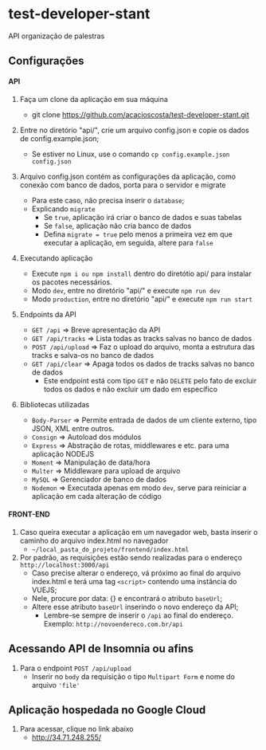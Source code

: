 # test-developer-stant

API organização de palestras

## Configurações

#### API

1. Faça um clone da aplicação em sua máquina
   - git clone https://github.com/acacioscosta/test-developer-stant.git

2. Entre no diretório "api/", crie um arquivo config.json e copie os dados de config.example.json;
   - Se estiver no Linux, use o comando `cp config.example.json config.json`
3. Arquivo config.json contém as configurações da aplicação, como conexão com banco de dados, porta para o servidor e migrate
   - Para este caso, não precisa inserir o `database`;
   - Explicando `migrate`
     - Se `true`, aplicação irá criar o banco de dados e suas tabelas
     - Se `false`, aplicação não cria banco de dados
     - Defina `migrate = true` pelo menos a primeira vez em que executar a aplicação, em seguida, altere para `false`
4. Executando aplicação
   - Execute `npm i ou npm install` dentro do diretótio api/ para instalar os pacotes necessários.
   - Modo `dev`, entre no diretório "api/" e execute `npm run dev`
   - Modo `production`, entre no diretório "api/" e execute `npm run start`
5. Endpoints da API
   - `GET /api` => Breve apresentação da API
   - `GET /api/tracks` => Lista todas as tracks salvas no banco de dados
   - `POST /api/upload` => Faz o upload do arquivo, monta a estrutura das tracks e salva-os no banco de dados
   - `GET /api/clear` => Apaga todos os dados de tracks salvas no banco de dados
     - Este endpoint está com tipo `GET` e não `DELETE` pelo fato de excluir todos os dados e não excluir um dado em específico
   
6. Bibliotecas utilizadas
   - `Body-Parser` => Permite entrada de dados de um cliente externo, tipo JSON, XML entre outros.
   - `Consign` => Autoload dos módulos
   - `Express` => Abstração de rotas, middlewares e etc. para uma aplicação NODEJS
   - `Moment` => Manipulação de data/hora
   - `Multer` => Middleware para upload de arquivo
   - `MySQL` => Gerenciador de banco de dados
   - `Nodemon` => Executada apenas em modo `dev`, serve para reiniciar a aplicação em cada alteração de código
   
#### FRONT-END

1. Caso queira executar a aplicação em um navegador web, basta inserir o caminho do arquivo index.html no navegador
   - `~/local_pasta_do_projeto/frontend/index.html`
2. Por padrão, as requisições estão sendo realizadas para o endereço `http://localhost:3000/api`
   - Caso precise alterar o endereço, vá próximo ao final do arquivo index.html e terá uma tag `<script>` contendo uma instância do VUEJS;
   - Nele, procure por data: {} e encontrará o atributo `baseUrl`;
   - Altere esse atributo `baseUrl` inserindo o novo endereço da API;
     - Lembre-se sempre de inserir o `/api` ao final do endereço. Exemplo: `http://novoendereco.com.br/api`
     
## Acessando API de Insomnia ou afins

1. Para o endpoint `POST /api/upload`
   - Inserir no `body` da requisição o tipo `Multipart Form` e nome do arquivo `'file'`
   
## Aplicação hospedada no Google Cloud

1. Para acessar, clique no link abaixo
   - http://34.71.248.255/
